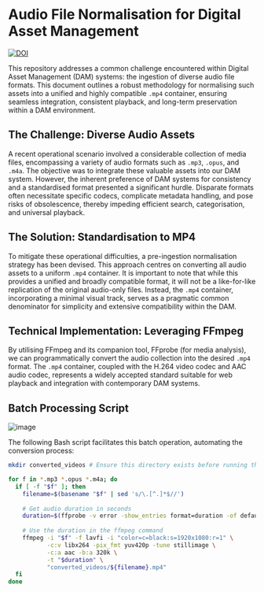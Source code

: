 # Audio File Normalisation for Digital Asset Management

[![DOI](https://zenodo.org/badge/DOI/10.5281/zenodo.15830991.svg)](https://doi.org/10.5281/zenodo.15830991)

This repository addresses a common challenge encountered within Digital Asset Management (DAM) systems: the ingestion of diverse audio file formats. This document outlines a robust methodology for normalising such assets into a unified and highly compatible `.mp4` container, ensuring seamless integration, consistent playback, and long-term preservation within a DAM environment.

## The Challenge: Diverse Audio Assets

A recent operational scenario involved a considerable collection of media files, encompassing a variety of audio formats such as `.mp3`, `.opus`, and `.m4a`. The objective was to integrate these valuable assets into our DAM system. However, the inherent preference of DAM systems for consistency and a standardised format presented a significant hurdle. Disparate formats often necessitate specific codecs, complicate metadata handling, and pose risks of obsolescence, thereby impeding efficient search, categorisation, and universal playback.

## The Solution: Standardisation to MP4

To mitigate these operational difficulties, a pre-ingestion normalisation strategy has been devised. This approach centres on converting all audio assets to a uniform `.mp4` container. It is important to note that while this provides a unified and broadly compatible format, it will not be a like-for-like replication of the original audio-only files. Instead, the `.mp4` container, incorporating a minimal visual track, serves as a pragmatic common denominator for simplicity and extensive compatibility within the DAM.

## Technical Implementation: Leveraging FFmpeg

By utilising FFmpeg and its companion tool, FFprobe (for media analysis), we can programmatically convert the audio collection into the desired `.mp4` format. The `.mp4` container, coupled with the H.264 video codec and AAC audio codec, represents a widely accepted standard suitable for web playback and integration with contemporary DAM systems.

## Batch Processing Script

![image](https://github.com/user-attachments/assets/781f37a0-1374-416a-ab60-9c04b7339b73)


The following Bash script facilitates this batch operation, automating the conversion process:

```bash
mkdir converted_videos # Ensure this directory exists before running the loop

for f in *.mp3 *.opus *.m4a; do
  if [ -f "$f" ]; then
    filename=$(basename "$f" | sed 's/\.[^.]*$//')
    
    # Get audio duration in seconds
    duration=$(ffprobe -v error -show_entries format=duration -of default=noprint_wrappers=1:nokey=1 "$f")
    
    # Use the duration in the ffmpeg command
    ffmpeg -i "$f" -f lavfi -i "color=c=black:s=1920x1080:r=1" \
           -c:v libx264 -pix_fmt yuv420p -tune stillimage \
           -c:a aac -b:a 320k \
           -t "$duration" \
           "converted_videos/${filename}.mp4"
  fi
done

